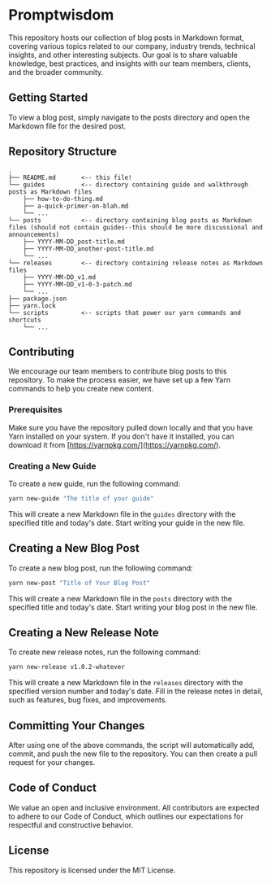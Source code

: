 # Promptwisdom

This repository hosts our collection of blog posts in Markdown format, covering various topics related to our company, industry trends, technical insights, and other interesting subjects. Our goal is to share valuable knowledge, best practices, and insights with our team members, clients, and the broader community.

## Getting Started

To view a blog post, simply navigate to the posts directory and open the Markdown file for the desired post.

## Repository Structure
```
.
├── README.md       <-- this file!
└── guides          <-- directory containing guide and walkthrough posts as Markdown files
    ├── how-to-do-thing.md
    ├── a-quick-primer-on-blah.md
    └── ...
└── posts           <-- directory containing blog posts as Markdown files (should not contain guides--this should be more discussional and announcements)
    ├── YYYY-MM-DD_post-title.md
    ├── YYYY-MM-DD_another-post-title.md
    └── ...
└── releases        <-- directory containing release notes as Markdown files
    ├── YYYY-MM-DD_v1.md
    ├── YYYY-MM-DD_v1-0-3-patch.md
    └── ...
├── package.json
├── yarn.lock
└── scripts         <-- scripts that power our yarn commands and shortcuts
    └── ...
```

## Contributing

We encourage our team members to contribute blog posts to this repository. To make the process easier, we have set up a few Yarn commands to help you create new content.

### Prerequisites

Make sure you have the repository pulled down locally and that you have Yarn installed on your system. If you don't have it installed, you can download it from [https://yarnpkg.com/](https://yarnpkg.com/).

### Creating a New Guide

To create a new guide, run the following command:
```bash
yarn new-guide "The title of your guide"
```

This will create a new Markdown file in the `guides` directory with the specified title and today's date. Start writing your guide in the new file.


## Creating a New Blog Post

To create a new blog post, run the following command:
```bash
yarn new-post "Title of Your Blog Post"
```

This will create a new Markdown file in the `posts` directory with the specified title and today's date. Start writing your blog post in the new file.

## Creating a New Release Note

To create new release notes, run the following command:
```bash
yarn new-release v1.0.2-whatever
```

This will create a new Markdown file in the `releases` directory with the specified version number and today's date. Fill in the release notes in detail, such as features, bug fixes, and improvements.

## Committing Your Changes

After using one of the above commands, the script will automatically add, commit, and push the new file to the repository. You can then create a pull request for your changes.

## Code of Conduct

We value an open and inclusive environment. All contributors are expected to adhere to our Code of Conduct, which outlines our expectations for respectful and constructive behavior.

## License

This repository is licensed under the MIT License.
